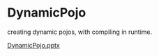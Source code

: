 # DynamicPojo
creating dynamic pojos, with compiling in runtime.


[DynamicPojo.pptx](https://github.com/omarmahamid/DynamicPojo/files/10348226/DynamicPojo.pptx)
